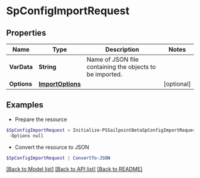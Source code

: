 # SpConfigImportRequest
## Properties

Name | Type | Description | Notes
------------ | ------------- | ------------- | -------------
**VarData** | **String** | Name of JSON file containing the objects to be imported. | 
**Options** | [**ImportOptions**](ImportOptions.md) |  | [optional] 

## Examples

- Prepare the resource
```powershell
$SpConfigImportRequest = Initialize-PSSailpointBetaSpConfigImportRequest  -VarData null `
 -Options null
```

- Convert the resource to JSON
```powershell
$SpConfigImportRequest | ConvertTo-JSON
```

[[Back to Model list]](../README.md#documentation-for-models) [[Back to API list]](../README.md#documentation-for-api-endpoints) [[Back to README]](../README.md)

